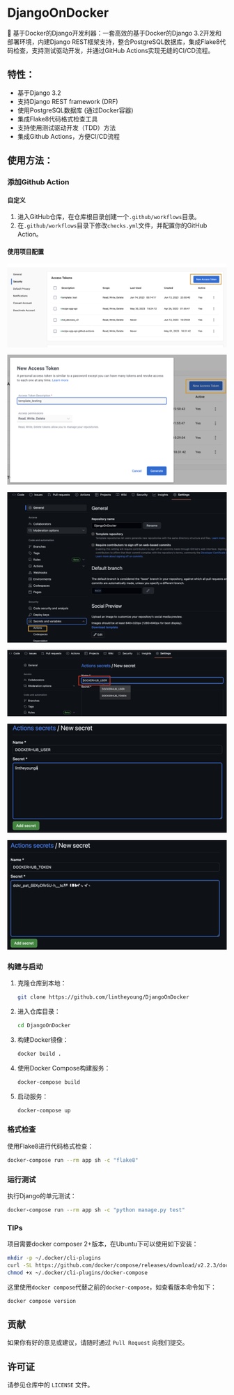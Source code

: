 # DjangoOnDocker
🚀 基于Docker的Django开发利器：一套高效的基于Docker的Django 3.2开发和部署环境，内建Django REST框架支持，整合PostgreSQL数据库，集成Flake8代码检查，支持测试驱动开发，并通过GitHub Actions实现无缝的CI/CD流程。

## 特性：

*   基于Django 3.2
*   支持Django REST framework (DRF)
*   使用PostgreSQL数据库 (通过Docker容器)
*   集成Flake8代码格式检查工具
*   支持使用测试驱动开发（TDD）方法
*   集成Github Actions，方便CI/CD流程

## 使用方法：

### 添加Github Action

#### 自定义
1.  进入GitHub仓库，在仓库根目录创建一个`.github/workflows`目录。
2.  在`.github/workflows`目录下修改`checks.yml`文件，并配置你的GitHub Action。

#### 使用项目配置
![在Dockerhub中添加token](figs/fig3.png)

![选择New Access Token](figs/fig4.png)

![在Github中新建Github Actions](figs/fig1.png)

![添加DOCKERHUB_USER和DOCKERHUB_TOKEN](figs/fig2.png)

![把其中的用户名和token都复制并粘贴到GithubActions中1](figs/fig5.png)

![把其中的用户名和token都复制并粘贴到GithubActions中2](figs/fig6.png)

### 构建与启动

1.  克隆仓库到本地：

    ```bash
    git clone https://github.com/lintheyoung/DjangoOnDocker
    ```

2.  进入仓库目录：

    ```bash
    cd DjangoOnDocker
    ```

3.  构建Docker镜像：

    ```bash
    docker build .
    ```
    
4.  使用Docker Compose构建服务：
    
    ```bash
    docker-compose build
    ```

5.  启动服务：

    ```bash
    docker-compose up
    ```


### 格式检查

使用Flake8进行代码格式检查：

```bash
docker-compose run --rm app sh -c "flake8"
```

### 运行测试
执行Django的单元测试：

```bash
docker-compose run --rm app sh -c "python manage.py test"
```

### TIPs
项目需要docker composer 2+版本，在Ubuntu下可以使用如下安装：
```bash
mkdir -p ~/.docker/cli-plugins
curl -SL https://github.com/docker/compose/releases/download/v2.2.3/docker-compose-linux-x86_64 -o ~/.docker/cli-plugins/docker-compose
chmod +x ~/.docker/cli-plugins/docker-compose
```
这里使用`docker compose`代替之前的`docker-compose`，如查看版本命令如下：
```bash
docker compose version
```

## 贡献

如果你有好的意见或建议，请随时通过 `Pull Request` 向我们提交。

## 许可证

请参见仓库中的 `LICENSE` 文件。
